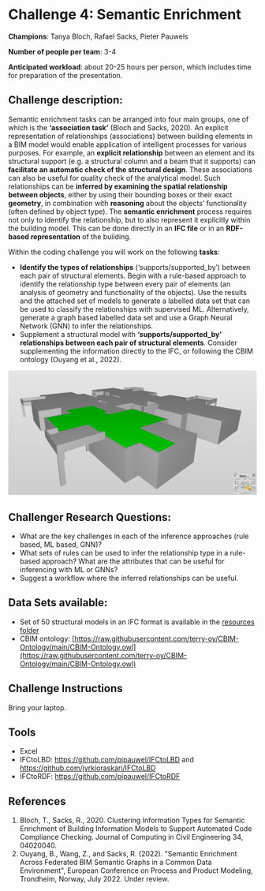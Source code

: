 # Challenge 4:  Semantic Enrichment
**Champions**: Tanya Bloch, Rafael Sacks, Pieter Pauwels

**Number of people per team**: 3-4

**Anticipated workload**: about 20-25 hours per person, which includes time for preparation of the presentation.

## Challenge description: 
Semantic enrichment tasks can be arranged into four main groups, one of which is the **‘association task’** (Bloch and Sacks, 2020). An explicit representation of relationships (associations) between building elements in a BIM model would enable application of intelligent processes for various purposes. For example, an **explicit relationship** between an element and its structural support (e.g. a structural column and a beam that it supports) can **facilitate an automatic check of the structural design**. These associations can also be useful for quality check of the analytical model. Such relationships can be **inferred by examining the spatial relationship between objects**, either by using their bounding boxes or their exact **geometry**, in combination with **reasoning** about the objects’ functionality (often defined by object type). The **semantic enrichment** process requires not only to identify the relationship, but to also represent it explicitly within the building model. This can be done directly in an **IFC file** or in an **RDF-based representation** of the building.

Within the coding challenge you will work on the following **tasks**:
* **Identify the types of relationships** (‘supports/supported_by’) between each pair of structural elements. Begin with a rule-based approach to identify the relationship type between every pair of elements (an analysis of geometry and functionality of the objects). Use the results and the attached set of models to generate a labelled data set that can be used to classify the relationships with supervised ML. Alternatively, generate a graph based labelled data set and use a Graph Neural Network (GNN) to infer the relationships.
* Supplement a structural model with **‘supports/supported_by’ relationships between each pair of structural elements**. Consider supplementing the information directly to the IFC, or following the CBIM ontology (Ouyang et al., 2022). 

![Sample IFC model](snapshot.png "Sample IFC model")

## Challenger Research Questions:
* What are the key challenges in each of the inference approaches (rule based, ML based, GNN)?
* What sets of rules can be used to infer the relationship type in a rule-based approach? What are the attributes that can be useful for inferencing with ML or GNNs?
* Suggest a workflow where the inferred relationships can be useful.

## Data Sets available: 
* Set of 50 structural models in an IFC format is available in the [resources folder](/resources/)
* CBIM ontology: [https://raw.githubusercontent.com/terry-oy/CBIM-Ontology/main/CBIM-Ontology.owl](https://raw.githubusercontent.com/terry-oy/CBIM-Ontology/main/CBIM-Ontology.owl)

## Challenge Instructions
Bring your laptop.

## Tools
* Excel
* IFCtoLBD: https://github.com/pipauwel/IFCtoLBD and https://github.com/jyrkioraskari/IFCtoLBD
* IFCtoRDF: https://github.com/pipauwel/IFCtoRDF

## References
1. Bloch, T., Sacks, R., 2020. Clustering Information Types for Semantic Enrichment of Building Information Models to Support Automated Code Compliance Checking. Journal of Computing in Civil Engineering 34, 04020040.
2. Ouyang, B., Wang, Z., and Sacks, R. (2022). "Semantic Enrichment Across Federated BIM Semantic Graphs in a Common Data Environment", European Conference on Process and Product Modeling, Trondheim, Norway, July 2022. Under review.
